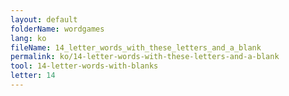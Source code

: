 ```yaml
---
layout: default
folderName: wordgames
lang: ko
fileName: 14_letter_words_with_these_letters_and_a_blank
permalink: ko/14-letter-words-with-these-letters-and-a-blank
tool: 14-letter-words-with-blanks
letter: 14
---
```

